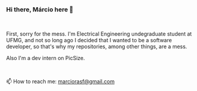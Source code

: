 ### Hi there, Márcio here 👋

<br>

First, sorry for the mess. I'm Electrical Engineering undegraduate student at UFMG, and not so long ago I decided that I wanted to be a software developer, so that's why my repositories, among other things, are a mess.

Also I'm a dev intern on PicSize.

<br>

📫 How to reach me: marciorasf@gmail.com
<!--
**marciorasf/marciorasf** is a ✨ _special_ ✨ repository because its `README.md` (this file) appears on your GitHub profile.

Here are some ideas to get you started:

- 🔭 I’m currently working on ...
- 🌱 I’m currently learning ...
- 👯 I’m looking to collaborate on ...
- 🤔 I’m looking for help with ...
- 💬 Ask me about ...

- 😄 Pronouns: ...
- ⚡ Fun fact: ...
-->

